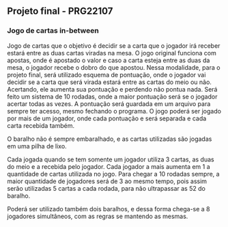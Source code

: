 ## Projeto final - PRG22107

### Jogo de cartas in-between

Jogo de cartas que o objetivo é decidir se a carta que o jogador irá receber estará entre as duas cartas viradas na mesa. O jogo original funciona com apostas, onde é apostado o valor e caso a carta esteja entre as duas da mesa, o jogador recebe o dobro do que apostou. Nessa modalidade, para o projeto final, será utilizado esquema de pontuação, onde o jogador vai decidir se a carta que será virada estará entre as cartas do meio ou não. Acertando, ele aumenta sua pontuação e perdendo não pontua nada. Será feito um sistema de 10 rodadas, onde a maior pontuação será se o jogador acertar todas as vezes. A pontuação será guardada em um arquivo para sempre ter acesso, mesmo fechando o programa. O jogo poderá ser jogado por mais de um jogador, onde cada pontuação e será separada e cada carta recebida também.

O baralho não é sempre embaralhado, e as cartas utilizadas são jogadas em uma pilha de lixo.

Cada jogada quando se tem somente um jogador utiliza 3 cartas, as duas do meio e a recebida pelo jogador. Cada jogador a mais aumenta em 1 a quantidade de cartas utilizada no jogo. Para chegar a 10 rodadas sempre, a maior quantidade de jogadores será de 3 ao mesmo tempo, pois assim serão utilizadas 5 cartas a cada rodada, para não ultrapassar as 52 do baralho.

Poderá ser utilizado também dois baralhos, e dessa forma chega-se a 8 jogadores simultâneos, com as regras se mantendo as mesmas.

